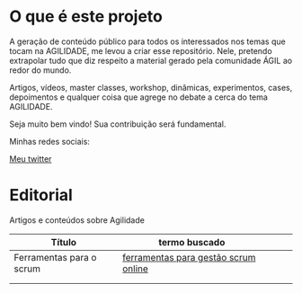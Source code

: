 # O que é este projeto

A geração de conteúdo público para todos os interessados nos temas que tocam na AGILIDADE, me levou a criar esse repositório. Nele, pretendo extrapolar tudo que diz respeito a material gerado pela comunidade ÁGIL ao redor do mundo. 

Artigos, vídeos, master classes, workshop, dinâmicas, experimentos, cases, depoimentos e qualquer coisa que agrege no debate a cerca do tema AGILIDADE. 

Seja muito bem vindo! Sua contribuição será fundamental. 

Minhas redes sociais: 
 
[Meu twitter](https://twitter.com/reynaldosouzajr)


# Editorial
Artigos e conteúdos sobre Agilidade

| Título  | termo buscado  |   |   |   |
|---|---|---|---|---|
| Ferramentas para o scrum  | [ferramentas para gestão scrum online](https://www.google.com/search?q=ferramentas+para+gest%C3%A3o+scrum+online)  |   |   |   |
|   |   |   |   |   |
|   |   |   |   |   |
